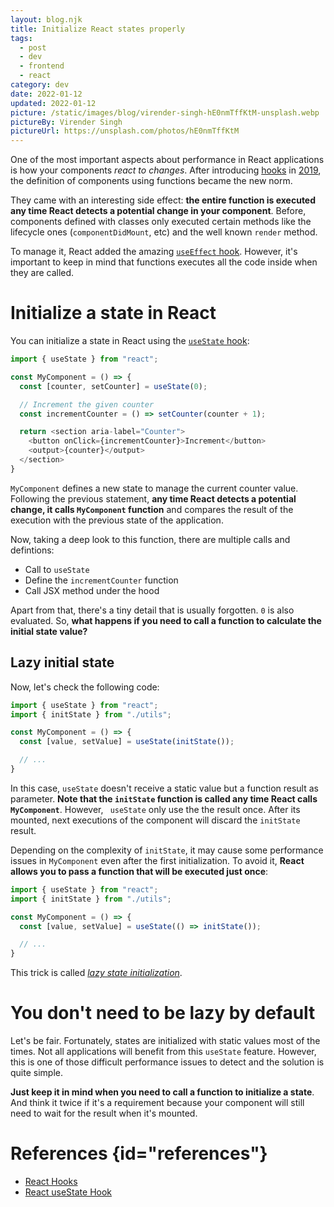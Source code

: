 ```yaml
---
layout: blog.njk
title: Initialize React states properly
tags:
  - post
  - dev
  - frontend
  - react
category: dev
date: 2022-01-12
updated: 2022-01-12
picture: /static/images/blog/virender-singh-hE0nmTffKtM-unsplash.webp
pictureBy: Virender Singh
pictureUrl: https://unsplash.com/photos/hE0nmTffKtM
---
```


One of the most important aspects about performance in React applications is how your components _react to changes_. After introducing [hooks](https://reactjs.org/docs/hooks-intro.html) in [2019](https://reactjs.org/blog/2019/02/06/react-v16.8.0.html), the definition of components using functions became the new norm.

They came with an interesting side effect: **the entire function is executed any time React detects a potential change in your component**. Before, components defined with classes only executed certain methods like the lifecycle ones (`componentDidMount`, etc) and the well known `render` method.

To manage it, React added the amazing [`useEffect` hook](https://reactjs.org/docs/hooks-effect.html). However, it's important to keep in mind that functions executes all the code inside when they are called.

# Initialize a state in React

You can initialize a state in React using the [`useState` hook](https://reactjs.org/docs/hooks-reference.html#usestate):

```javascript
import { useState } from "react";

const MyComponent = () => {
  const [counter, setCounter] = useState(0);

  // Increment the given counter
  const incrementCounter = () => setCounter(counter + 1);

  return <section aria-label="Counter">
    <button onClick={incrementCounter}>Increment</button>
    <output>{counter}</output>
  </section>
}
```

`MyComponent` defines a new state to manage the current counter value. Following the previous statement, **any time React detects a potential change, it calls `MyComponent` function** and compares the result of the execution with the previous state of the application. 

Now, taking a deep look to this function, there are multiple calls and defintions:

* Call to `useState`
* Define the `incrementCounter` function
* Call JSX method under the hood

Apart from that, there's a tiny detail that is usually forgotten. `0` is also evaluated. So, **what happens if you need to call a function to calculate the initial state value?**

## Lazy initial state

Now, let's check the following code:

``` jsx
import { useState } from "react";
import { initState } from "./utils";

const MyComponent = () => {
  const [value, setValue] = useState(initState());

  // ...
}
```

In this case, `useState` doesn't receive a static value but a function result as parameter. **Note that the `initState` function is called any time React calls `MyComponent`**. However, ` useState` only use the the result once. After its mounted, next executions of the component will discard the `initState` result. 

Depending on the complexity of `initState`, it may cause some performance issues in `MyComponent` even after the first initialization. To avoid it, **React allows you to pass a function that will be executed just once**:

``` jsx
import { useState } from "react";
import { initState } from "./utils";

const MyComponent = () => {
  const [value, setValue] = useState(() => initState());

  // ...
}
```

This trick is called [_lazy state initialization_](https://reactjs.org/docs/hooks-reference.html#lazy-initial-state).

# You don't need to be lazy by default

Let's be fair. Fortunately, states are initialized with static values most of the times. Not all applications will benefit from this `useState` feature. However, this is one of those difficult performance issues to detect and the solution is quite simple.

**Just keep it in mind when you need to call a function to initialize a state**. And think it twice if it's a requirement because your component will still need to wait for the result when it's mounted.

# References {id="references"}

- [React Hooks](https://reactjs.org/docs/hooks-intro.html)
- [React useState Hook](https://reactjs.org/docs/hooks-reference.html#usestate)
